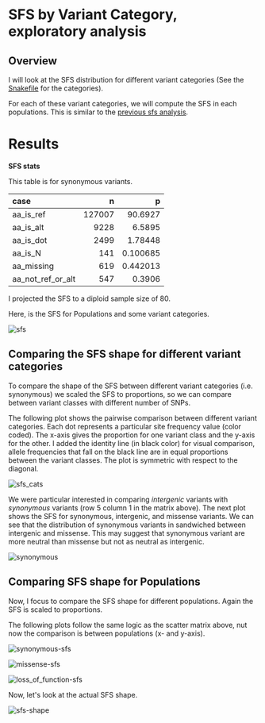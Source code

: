 #  SFS by Variant Category, exploratory analysis

## Overview

I will look at the SFS distribution for different variant categories (See the [Snakefile](./Snakefile) for the categories).

For each of these variant categories, we will compute the SFS in each populations. This is similar to the
[previous sfs analysis](../210404-AncestralAlleleSFS).

# Results

**SFS stats**

This table is for synonymous variants.

| case              |      n |         p |
|:------------------|-------:|----------:|
| aa_is_ref         | 127007 | 90.6927   |
| aa_is_alt         |   9228 |  6.5895   |
| aa_is_dot         |   2499 |  1.78448  |
| aa_is_N           |    141 |  0.100685 |
| aa_missing        |    619 |  0.442013 |
| aa_not_ref_or_alt |    547 |  0.3906   |

I projected the SFS to a diploid sample size of 80.

Here, is the SFS for Populations and some variant categories.

![sfs](plots/SFS-all.png)

## Comparing the SFS shape for different variant categories

To compare the shape of the SFS between different variant categories (i.e. synonymous) we scaled the SFS to proportions, so we can compare between variant classes with different number of SNPs.

The following plot shows the pairwise comparison between different variant categories.
Each dot represents a particular site frequency value (color coded). The x-axis gives the proportion for one variant class and the y-axis for the other. I added the identity line (in black color) for visual comparison, allele frequencies that fall on the black line are in equal proportions between the variant classes.
The plot is symmetric with respect to the diagonal.

![sfs_cats](plots/pairwise-comparison-Categories.png)

We were particular interested in comparing *intergenic* variants with *synonymous* variants (row 5 column 1 in the matrix above). The next plot shows the SFS for synonymous, intergenic, and missense variants. We can see that the distribution of synonymous variants in sandwiched between intergenic and missense. This may suggest that synonymous variant are more neutral than missense but not as neutral as intergenic.

![synonymous](plots/SynVsIntergenic.png)


## Comparing SFS shape for Populations

Now, I focus to compare the SFS shape for different populations. Again the SFS is scaled to proportions.

The following plots follow the same logic as the scatter matrix above, nut now the comparison is between populations (x- and y-axis).

![synonymous-sfs](plots/sfs-synonymous.png)

![missense-sfs](plots/sfs-missense.png)

![loss_of_function-sfs](plots/sfs-lof.png)

Now, let's look at the actual SFS shape.

![sfs-shape](plots/sfs-Pops.png)


